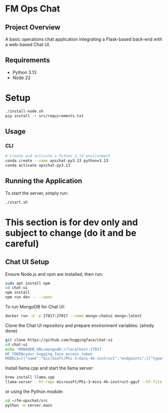 # FM Ops Chat

## Project Overview
A basic operations chat application integrating a Flask-based back-end with a web-based Chat UI.

## Requirements

- Python 3.13
- Node 22

# Setup
```bash
./install-node.sh
pip install -r src/requirements.txt
```

## Usage

### CLI
```bash
# Create and activate a Python 3.13 environment
conda create --name opschat-py3.13 python=3.13
conda activate opschat-py3.13
```


## Running the Application

To start the server, simply run:
```bash
./start.sh
```

# This section is for dev only and subject to change (do it and be careful)

## Chat UI Setup
Ensure Node.js and npm are installed, then run:
```bash
sudo apt install npm
cd chat-ui
npm install
npm run dev -- --open
```

To run MongoDB for Chat UI:
```bash
docker run -d -p 27017:27017 --name mongo-chatui mongo:latest
```

Clone the Chat UI repository and prepare environment variables: (alredy done)
```bash
git clone https://github.com/huggingface/chat-ui
cd chat-ui
echo 'MONGODB_URL=mongodb://localhost:27017
HF_TOKEN=your_hugging_face_access_token
MODELS=[{"name":"microsoft/Phi-3-mini-4k-instruct","endpoints":[{"type":"llamacpp","baseURL":"http://localhost:8080"}]}]' > .env.local
```

Install llama.cpp and start the llama server:
```bash
brew install llama.cpp
llama-server --hf-repo microsoft/Phi-3-mini-4k-instruct-gguf --hf-file Phi-3-mini-4k-instruct-q4.gguf -c 4096 &
```


or using the Python module:
```bash
cd ~/fm-opschat/src
python -m server.main
```